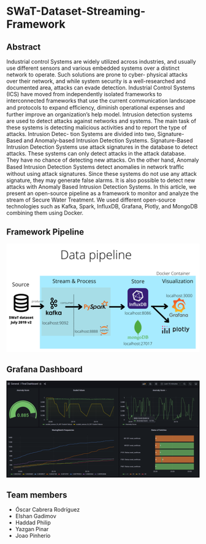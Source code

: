# SWaT-Dataset-Streaming-Framework

## Abstract

Industrial control Systems are widely utilized across industries, and usually use different sensors and
various embedded systems over a distinct network to operate. Such solutions are prone to cyber-
physical attacks over their network, and while system security is a well-researched and documented
area, attacks can evade detection. Industrial Control Systems (ICS) have moved from independently
isolated frameworks to interconnected frameworks that use the current communication landscape and
protocols to expand eﬀiciency, diminish operational expenses and further improve an organization’s
help model.
Intrusion detection systems are used to detect attacks against networks and systems. The main task
of these systems is detecting malicious activities and to report the type of attacks. Intrusion Detec-
tion Systems are divided into two, Signature-Based and Anomaly-based Intrusion Detection Systems.
Signature-Based Intrusion Detection Systems use attack signatures in the database to detect attacks.
These systems can only detect attacks in the attack database. They have no chance of detecting new
attacks. On the other hand, Anomaly Based Intrusion Detection Systems detect anomalies in network
traﬀic without using attack signatures. Since these systems do not use any attack signature, they
may generate false alarms. It is also possible to detect new attacks with Anomaly Based Intrusion
Detection Systems.
In this article, we present an open-source pipeline as a framework to monitor and analyze the stream of
Secure Water Treatment. We used different open-source technologies such as Kafka, Spark, InfluxDB,
Grafana, Plotly, and MongoDB combining them using Docker.

## Framework Pipeline
![pipeline](./data_pipeline.png)

## Grafana Dashboard

![Grafana](./dashboards/final_dashboard.png)

## Team members

- Óscar Cabrera Rodríguez
- Elshan Gadimov
- Haddad Philip
- Yazgan Pinar
- Joao Pinherio

